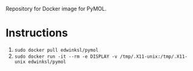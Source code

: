 Repository for Docker image for PyMOL.

# Instructions

1. `sudo docker pull edwinksl/pymol`
2. `sudo docker run -it --rm -e DISPLAY -v /tmp/.X11-unix:/tmp/.X11-unix edwinksl/pymol`
